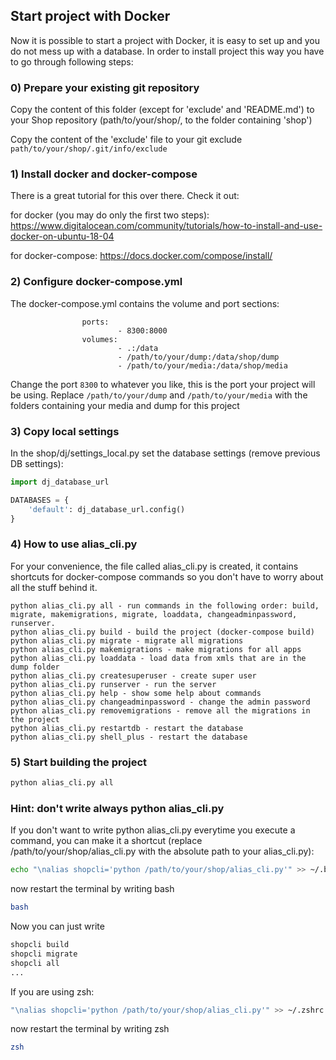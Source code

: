 ## Start project with Docker

Now it is possible to start a project with Docker, it is easy to set up and you do not mess up with a database. In order to install project this way you have to go through following steps:

### 0) Prepare your existing git repository 

Copy the content of this folder (except for 'exclude' and 'README.md') to your Shop repository (path/to/your/shop/, to the folder containing 'shop')

Copy the content of the 'exclude' file to your git exclude ```path/to/your/shop/.git/info/exclude```

### 1) Install docker and docker-compose

There is a great tutorial for this over there. Check it out: 

for docker (you may do only the first two steps): https://www.digitalocean.com/community/tutorials/how-to-install-and-use-docker-on-ubuntu-18-04 

for docker-compose: https://docs.docker.com/compose/install/

### 2) Configure docker-compose.yml

The docker-compose.yml contains the volume and port sections:
```
                ports:
                        - 8300:8000
                volumes:
                        - .:/data
                        - /path/to/your/dump:/data/shop/dump
                        - /path/to/your/media:/data/shop/media
```

Change the port ```8300``` to whatever you like, this is the port your project will be using. Replace ```/path/to/your/dump``` and ```/path/to/your/media``` with the folders containing your media and dump for this project

### 3) Copy local settings

In the shop/dj/settings_local.py set the database settings (remove previous DB settings):
```python
import dj_database_url

DATABASES = {
    'default': dj_database_url.config()
}
```

### 4) How to use alias_cli.py

For your convenience, the file called alias_cli.py is created, it contains shortcuts for docker-compose commands so you don't have to worry about all the stuff behind it.

```
python alias_cli.py all - run commands in the following order: build, migrate, makemigrations, migrate, loaddata, changeadminpassword, runserver.
python alias_cli.py build - build the project (docker-compose build)
python alias_cli.py migrate - migrate all migrations
python alias_cli.py makemigrations - make migrations for all apps
python alias_cli.py loaddata - load data from xmls that are in the dump folder
python alias_cli.py createsuperuser - create super user
python alias_cli.py runserver - run the server
python alias_cli.py help - show some help about commands
python alias_cli.py changeadminpassword - change the admin password
python alias_cli.py removemigrations - remove all the migrations in the project
python alias_cli.py restartdb - restart the database
python alias_cli.py shell_plus - restart the database
```

### 5) Start building the project

```bash
python alias_cli.py all
```

### Hint: don't write always python alias_cli.py

If you don't want to write python alias_cli.py everytime you execute a command, you can make it a shortcut (replace /path/to/your/shop/alias_cli.py with the absolute path to your alias_cli.py):
```bash
echo "\nalias shopcli='python /path/to/your/shop/alias_cli.py'" >> ~/.bashrc
```
now restart the terminal by writing bash
```bash
bash
```
Now you can just write
```bash
shopcli build
shopcli migrate
shopcli all
...
```
If you are using zsh:

```bash
"\nalias shopcli='python /path/to/your/shop/alias_cli.py'" >> ~/.zshrc
```
now restart the terminal by writing zsh
```bash
zsh
```
